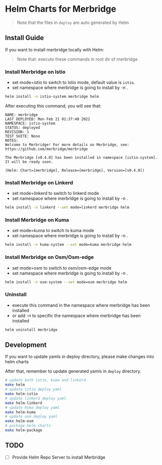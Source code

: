 # Helm Charts for Merbridge

> Note that the files in `deploy` are auto generated by Helm

## Install Guide

If you want to install merbridge locally with Helm:

> Note that: execute these commands in root dir of merbridge

### Install Merbridge on Istio

+ set mode=istio to switch to Istio mode, default value is `istio`.
+ set namespace where merbridge is going to install by -n .

``` bash
helm install -n istio-system merbridge helm
```

After executing this command, you will see that:

```
NAME: merbridge
LAST DEPLOYED: Mon Feb 21 01:37:40 2022
NAMESPACE: istio-system
STATUS: deployed
REVISION: 1
TEST SUITE: None
NOTES:
Welcome to Merbridge! For more details on Merbridge, see: https://github.com/merbridge/merbridge

The Merbridge [v0.4.0] has been installed in namespace [istio-system]. It will be ready soon.

(Helm: Chart=[merbridge], Release=[merbridge], Version=[v0.4.0])
```

### Install Merbridge on Linkerd

+ set mode=linkerd to switch to linkerd mode
+ set namespace where merbridge is going to install by -n .

``` bash
helm install -n linkerd --set mode=linkerd merbridge helm
```

### Install Merbridge on Kuma

+ set mode=kuma to switch to kuma mode
+ set namespace where merbridge is going to install by -n .

``` bash
helm install -n kuma-system --set mode=kuma merbridge helm
```

### Install Merbridge on Osm/Osm-edge

+ set mode=osm to switch to osm/osm-edge mode
+ set namespace where merbridge is going to install by -n .

``` bash
helm install -n osm-system --set mode=osm merbridge helm
```

### Uninstall

+ execute this command in the namespace where merbridge has been installed
+ or add -n to specific the namespace where merbridge has been installed

``` bash
helm uninstall merbridge
```

## Development

If you want to update yamls in deploy directory, please make changes into helm charts

After that, remember to update generated yamls in `deploy` directory.

``` bash
# update both istio, kuma and linkerd
make helm
# update istio deploy yaml
make helm-istio
# update linkerd deploy yaml
make helm-linkerd
# update kuma deploy yaml
make helm-kuma
# update osm deploy yaml
make helm-osm
# package helm charts
make helm-package
```

## TODO
- [ ] Provide Helm Repo Server to install Merbridge
